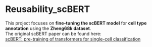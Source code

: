 # Reusability_scBERT
This project focuses on **fine-tuning the scBERT model** for **cell type annotation** using the **Zheng68k dataset**.  
The original scBERT paper can be found here:  
[scBERT: pre-training of transformers for single-cell classification](https://www.nature.com/articles/s42256-022-00534-z)
